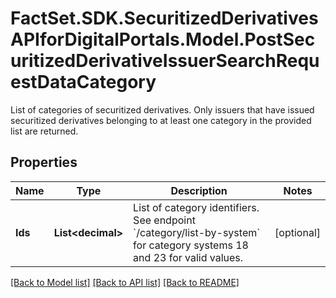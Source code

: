 # FactSet.SDK.SecuritizedDerivativesAPIforDigitalPortals.Model.PostSecuritizedDerivativeIssuerSearchRequestDataCategory
List of categories of securitized derivatives. Only issuers that have issued securitized derivatives belonging to at least one category in the provided list are returned.

## Properties

Name | Type | Description | Notes
------------ | ------------- | ------------- | -------------
**Ids** | **List&lt;decimal&gt;** | List of category identifiers. See endpoint &#x60;/category/list-by-system&#x60; for category systems 18 and 23 for valid values. | [optional] 

[[Back to Model list]](../README.md#documentation-for-models) [[Back to API list]](../README.md#documentation-for-api-endpoints) [[Back to README]](../README.md)

